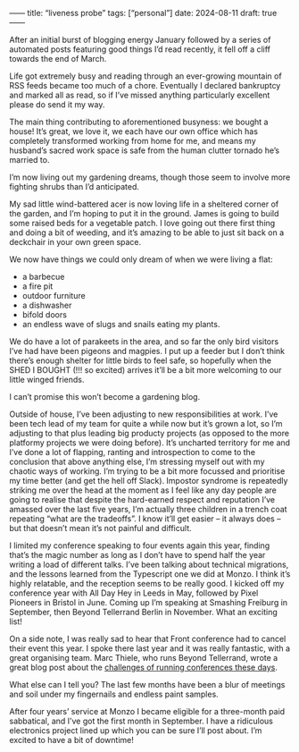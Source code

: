 ——
title: “liveness probe”
tags: [“personal”]
date: 2024-08-11
draft: true
——

After an initial burst of blogging energy January followed by a series of automated posts featuring good things I’d read recently, it fell off a cliff towards the end of March. 

Life got extremely busy and reading through an ever-growing mountain of RSS feeds became too much of a chore. Eventually I declared bankruptcy and marked all as read, so if I’ve missed anything particularly excellent please do send it my way. 

The main thing contributing to aforementioned busyness: we bought a house! It’s great, we love it, we each have our own office which has completely transformed working from home for me, and means my husband’s sacred work space is safe from the human clutter tornado he’s married to. 

I’m now living out my gardening dreams, though those seem to involve more fighting shrubs than I’d anticipated.

My sad little wind-battered acer is now loving life in a sheltered corner of the garden, and I’m hoping to put it in the ground. James is going to build some raised beds for a vegetable patch. I love going out there first thing and doing a bit of weeding, and it’s amazing to be able to just sit back on a deckchair in your own green space. 

We now have things we could only dream of when we were living a flat: 
- a barbecue
- a fire pit
- outdoor furniture
- a dishwasher
- bifold doors 
- an endless wave of slugs and snails eating my plants. 

We do have a lot of parakeets in the area, and so far the only bird visitors I’ve had have been pigeons and magpies. I put up a feeder but I don’t think there’s enough shelter for little birds to feel safe, so hopefully when the SHED I BOUGHT (!!! so excited) arrives it’ll be a bit more welcoming to our little winged friends. 

I can’t promise this won’t become a gardening blog.

Outside of house, I’ve been adjusting to new responsibilities at work. I’ve been tech lead of my team for quite a while now but it’s grown a lot, so I’m adjusting to that plus leading big producty projects (as opposed to the more platformy projects we were doing before). It’s uncharted territory for me and I’ve done a lot of flapping, ranting and introspection to come to the conclusion that above anything else, I’m stressing myself out with my chaotic ways of working. I’m trying to be a bit more focussed and prioritise my time better (and get the hell off Slack). Impostor syndrome is repeatedly striking me over the head at the moment as I feel like any day people are going to realise that despite the hard-earned respect and reputation I’ve amassed over the last five years, I’m actually three children in a trench coat repeating  “what are the tradeoffs”. I know it’ll get easier &ndash; it always does &ndash; but that doesn’t mean it’s not painful and difficult. 

I limited my conference speaking to four events again this year, finding that’s the magic number as long as I don’t have to spend half the year writing a load of different talks. I’ve been talking about technical migrations, and the lessons learned from the Typescript one we did at Monzo. I think it’s highly relatable, and the reception seems to be really good. I kicked off my conference year with All Day Hey in Leeds in May, followed by Pixel Pioneers in Bristol in June. Coming up I’m speaking at Smashing Freiburg in September, then Beyond Tellerrand Berlin in November. What an exciting list!

On a side note, I was really sad to hear that Front conference had to cancel their event this year. I spoke there last year and it was really fantastic, with a great organising team. Marc Thiele, who runs Beyond Tellerrand, wrote a great blog post about the [challenges of running conferences these days](https://marcthiele.com/notes/state-of-events-2024).

What else can I tell you? The last few months have been a blur of meetings and soil under my fingernails and endless paint samples. 

After four years’ service at Monzo I became eligible for a three-month paid sabbatical, and I’ve got the first month in September. I have a ridiculous electronics project lined up which you can be sure I’ll post about. I’m excited to have a bit of downtime! 